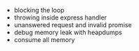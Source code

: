 - blocking the loop
- throwing inside express handler
- unanswered request and invalid promise
- debug memory leak with heapdumps
- consume all memory
